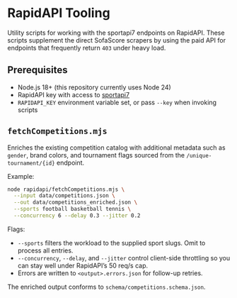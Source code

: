 # RapidAPI Tooling

Utility scripts for working with the sportapi7 endpoints on RapidAPI. These
scripts supplement the direct SofaScore scrapers by using the paid API for
endpoints that frequently return `403` under heavy load.

## Prerequisites

- Node.js 18+ (this repository currently uses Node 24)
- RapidAPI key with access to [sportapi7](https://rapidapi.com/rapidsportapi/api/sportapi7)
- `RAPIDAPI_KEY` environment variable set, or pass `--key` when invoking scripts

## `fetchCompetitions.mjs`

Enriches the existing competition catalog with additional metadata such as
`gender`, brand colors, and tournament flags sourced from the
`/unique-tournament/{id}` endpoint.

Example:

```bash
node rapidapi/fetchCompetitions.mjs \
  --input data/competitions.json \
  --out data/competitions_enriched.json \
  --sports football basketball tennis \
  --concurrency 6 --delay 0.3 --jitter 0.2
```

Flags:

- `--sports` filters the workload to the supplied sport slugs. Omit to process all entries.
- `--concurrency`, `--delay`, and `--jitter` control client-side throttling so you can stay well under RapidAPI’s 50 req/s cap.
- Errors are written to `<output>.errors.json` for follow-up retries.

The enriched output conforms to `schema/competitions.schema.json`.
